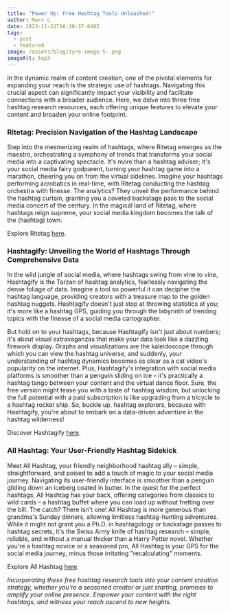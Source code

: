 ```yaml
---
title: "Power Up: Free Hashtag Tools Unleashed!"
author: Marc C
date: 2023-11-22T16:30:37.640Z
tags:
  - post
  - featured
image: /assets/blog/zyro-image-5-.png
imageAlt: top3
---
```

In the dynamic realm of content creation, one of the pivotal elements for expanding your reach is the strategic use of hashtags. Navigating this crucial aspect can significantly impact your visibility and facilitate connections with a broader audience. Here, we delve into three free hashtag research resources, each offering unique features to elevate your content and broaden your online footprint.

### Ritetag: Precision Navigation of the Hashtag Landscape

Step into the mesmerizing realm of hashtags, where Ritetag emerges as the maestro, orchestrating a symphony of trends that transforms your social media into a captivating spectacle. It's more than a hashtag adviser; it's your social media fairy godparent, turning your hashtag game into a marathon, cheering you on from the virtual sidelines. Imagine your hashtags performing acrobatics in real-time, with Ritetag conducting the hashtag orchestra with finesse. The analytics? They unveil the performance behind the hashtag curtain, granting you a coveted backstage pass to the social media concert of the century. In the magical land of Ritetag, where hashtags reign supreme, your social media kingdom becomes the talk of the (hashtag) town.

Explore Ritetag [here](https://ritetag.com/).

### Hashtagify: Unveiling the World of Hashtags Through Comprehensive Data

In the wild jungle of social media, where hashtags swing from vine to vine, Hashtagify is the Tarzan of hashtag analytics, fearlessly navigating the dense foliage of data. Imagine a tool so powerful it can decipher the hashtag language, providing creators with a treasure map to the golden hashtag nuggets. Hashtagify doesn't just stop at throwing statistics at you; it's more like a hashtag GPS, guiding you through the labyrinth of trending topics with the finesse of a social media cartographer.

But hold on to your hashtags, because Hashtagify isn't just about numbers; it's about visual extravaganzas that make your data look like a dazzling firework display. Graphs and visualizations are the kaleidoscope through which you can view the hashtag universe, and suddenly, your understanding of hashtag dynamics becomes as clear as a cat video's popularity on the internet. Plus, Hashtagify's integration with social media platforms is smoother than a penguin sliding on ice – it's practically a hashtag tango between your content and the virtual dance floor. Sure, the free version might tease you with a taste of hashtag wisdom, but unlocking the full potential with a paid subscription is like upgrading from a tricycle to a hashtag rocket ship. So, buckle up, hashtag explorers, because with Hashtagify, you're about to embark on a data-driven adventure in the hashtag wilderness!

Discover Hashtagify [here](https://hashtagify.me/).

### All Hashtag: Your User-Friendly Hashtag Sidekick

Meet All Hashtag, your friendly neighborhood hashtag ally – simple, straightforward, and poised to add a touch of magic to your social media journey. Navigating its user-friendly interface is smoother than a penguin gliding down an iceberg coated in butter. In the quest for the perfect hashtags, All Hashtag has your back, offering categories from classics to wild cards – a hashtag buffet where you can load up without fretting over the bill. The catch? There isn't one! All Hashtag is more generous than grandma's Sunday dinners, allowing limitless hashtag-hunting adventures. While it might not grant you a Ph.D. in hashtagology or backstage passes to hashtag secrets, it's the Swiss Army knife of hashtag research – simple, reliable, and without a manual thicker than a Harry Potter novel. Whether you're a hashtag novice or a seasoned pro, All Hashtag is your GPS for the social media journey, minus those irritating "recalculating" moments.

Explore All Hashtag [here](https://all-hashtag.com/).

*Incorporating these free hashtag research tools into your content creation strategy, whether you're a seasoned creator or just starting, promises to amplify your online presence. Empower your content with the right hashtags, and witness your reach ascend to new heights.*